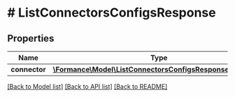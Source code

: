 # # ListConnectorsConfigsResponse

## Properties

Name | Type | Description | Notes
------------ | ------------- | ------------- | -------------
**connector** | [**\Formance\Model\ListConnectorsConfigsResponseConnector**](ListConnectorsConfigsResponseConnector.md) |  | [optional]

[[Back to Model list]](../../README.md#models) [[Back to API list]](../../README.md#endpoints) [[Back to README]](../../README.md)

